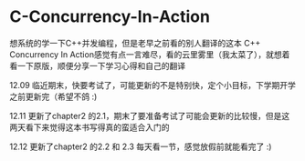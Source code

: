 # C-Concurrency-In-Action
想系统的学一下C++并发编程，但是老早之前看的别人翻译的这本 C++ Concurrency In Action感觉有点一言难尽，看的云里雾里（我太菜了），就想着看一下原版，顺便分享一下学习心得和自己的翻译

12.09
临近期末，快要考试了，可能更新的不是特别快，定个小目标，下学期开学之前更新完（希望不鸽 :)

12.11 更新了chapter2 的2.1，期末了要准备考试了可能会更新的比较慢，但是这两天看下来觉得这本书写得真的蛮适合入门的

12.12 更新了chapter2 的2.2 和 2.3 每天看一节，感觉放假前就能看完了 :)
